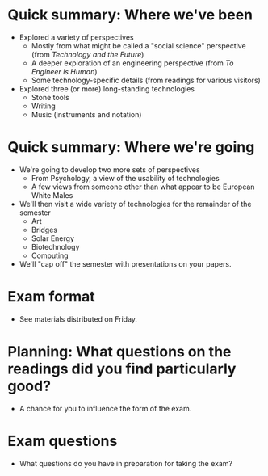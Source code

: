 Quick summary: Where we've been
===============================

* Explored a variety of perspectives
  + Mostly from what might be called a "social science" perspective (from *Technology and the Future*)
  + A deeper exploration of an engineering perspective (from *To Engineer is Human*)
  + Some technology-specific details (from readings for various visitors)
* Explored three (or more) long-standing technologies
  + Stone tools
  + Writing
  + Music (instruments and notation)

Quick summary: Where we're going
================================

* We're going to develop two more sets of perspectives
  + From Psychology, a view of the usability of technologies
  + A few views from someone other than what appear to be European White Males
* We'll then visit a wide variety of technologies for the remainder of the
  semester
  + Art
  + Bridges
  + Solar Energy
  + Biotechnology
  + Computing
* We'll "cap off" the semester with presentations on your papers.

Exam format
===========

* See materials distributed on Friday.

Planning: What questions on the readings did you find particularly good?
========================================================================

* A chance for you to influence the form of the exam.

Exam questions
==============

* What questions do you have in preparation for taking the exam?

